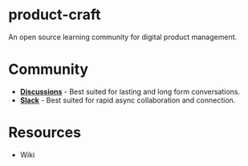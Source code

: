 # product-craft
An open source learning community for digital product management.

# Community
- **[Discussions](https://github.com/JWasdin/product-craft/discussions)** - Best suited for lasting and long form conversations.
- **[Slack](https://join.slack.com/t/product-craft-group/shared_invite/zt-2c9ayt4o0-itGHZT7VNTxd7jLut_9iWg)** - Best suited for rapid async collaboration and connection.

# Resources
- Wiki

